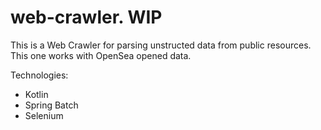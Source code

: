 # web-crawler. WIP
This is a Web Crawler for parsing unstructed data from public resources. This one works with OpenSea opened data.

Technologies:
- Kotlin
- Spring Batch
- Selenium
